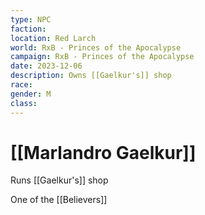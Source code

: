 ```yaml
---
type: NPC
faction: 
location: Red Larch
world: RxB - Princes of the Apocalypse
campaign: RxB - Princes of the Apocalypse
date: 2023-12-06
description: Owns [[Gaelkur's]] shop
race: 
gender: M
class:
---
```

# [[Marlandro Gaelkur]]

Runs [[Gaelkur's]] shop

One of the [[Believers]]